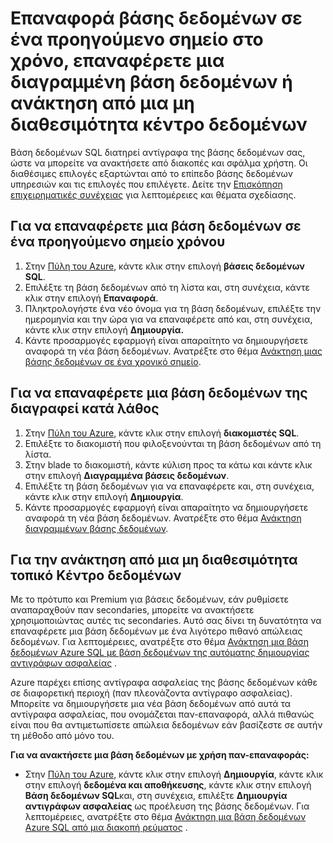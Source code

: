 <properties
    pageTitle="Αντιμετώπιση προβλημάτων δημιουργίας αντιγράφων ασφαλείας και επαναφορά με βάση δεδομένων SQL Azure"
    description="Μάθετε πώς μπορείτε να ανακτήσετε μια βάση δεδομένων cloud από σφάλματα και ΡΕΥΜΑΤΟΣ χρήση δημιουργίας αντιγράφων ασφαλείας και αντίγραφα σε βάση δεδομένων SQL Azure."
    services="sql-database"
    documentationCenter=""
    authors="dalechen"
    manager="felixwu"
    editor=""/>

<tags
    ms.service="sql-database"
    ms.workload="data-management"
    ms.tgt_pltfrm="na"
    ms.devlang="na"
    ms.topic="article"
    ms.date="08/31/2016"
    ms.author="daleche"/>

# <a name="restore-a-database-to-a-previous-point-in-time-restore-a-deleted-database-or-recover-from-a-data-center-outage"></a>Επαναφορά βάσης δεδομένων σε ένα προηγούμενο σημείο στο χρόνο, επαναφέρετε μια διαγραμμένη βάση δεδομένων ή ανάκτηση από μια μη διαθεσιμότητα κέντρο δεδομένων

Βάση δεδομένων SQL διατηρεί αντίγραφα της βάσης δεδομένων σας, ώστε να μπορείτε να ανακτήσετε από διακοπές και σφάλμα χρήστη. Οι διαθέσιμες επιλογές εξαρτώνται από το επίπεδο βάσης δεδομένων υπηρεσιών και τις επιλογές που επιλέγετε. Δείτε την [Επισκόπηση επιχειρηματικές συνέχειας](sql-database-business-continuity.md) για λεπτομέρειες και θέματα σχεδίασης.

## <a name="to-restore-a-database-to-a-previous-point-in-time"></a>Για να επαναφέρετε μια βάση δεδομένων σε ένα προηγούμενο σημείο χρόνου
1.  Στην [Πύλη του Azure](https://azure.microsoft.com/), κάντε κλικ στην επιλογή **βάσεις δεδομένων SQL**.
2.  Επιλέξτε τη βάση δεδομένων από τη λίστα και, στη συνέχεια, κάντε κλικ στην επιλογή **Επαναφορά**.
3.  Πληκτρολογήστε ένα νέο όνομα για τη βάση δεδομένων, επιλέξτε την ημερομηνία και την ώρα για να επαναφέρετε από και, στη συνέχεια, κάντε κλικ στην επιλογή **Δημιουργία.**
4.  Κάντε προσαρμογές εφαρμογή είναι απαραίτητο να δημιουργήσετε αναφορά τη νέα βάση δεδομένων. Ανατρέξτε στο θέμα [Ανάκτηση μιας βάσης δεδομένων σε ένα χρονικό σημείο](sql-database-recovery-using-backups.md#point-in-time-restore).

## <a name="to-restore-an-accidentally-deleted-database"></a>Για να επαναφέρετε μια βάση δεδομένων της διαγραφεί κατά λάθος
1.  Στην [Πύλη του Azure](https://azure.microsoft.com/), κάντε κλικ στην επιλογή **διακομιστές SQL**.
2.  Επιλέξτε το διακομιστή που φιλοξενούνται τη βάση δεδομένων από τη λίστα.
3.  Στην blade το διακομιστή, κάντε κύλιση προς τα κάτω και κάντε κλικ στην επιλογή **Διαγραμμένα βάσεις δεδομένων**.
4.  Επιλέξτε τη βάση δεδομένων για να επαναφέρετε και, στη συνέχεια, κάντε κλικ στην επιλογή **Δημιουργία**.
5.  Κάντε προσαρμογές εφαρμογή είναι απαραίτητο να δημιουργήσετε αναφορά τη νέα βάση δεδομένων. Ανατρέξτε στο θέμα [Ανάκτηση διαγραμμένων βάσης δεδομένων](sql-database-recovery-using-backups.md#deleted-database-restore).

## <a name="to-recover-from-a-regional-datacenter-outage"></a>Για την ανάκτηση από μια μη διαθεσιμότητα τοπικό Κέντρο δεδομένων
Με το πρότυπο και Premium για βάσεις δεδομένων, εάν ρυθμίσετε αναπαραχθούν παν secondaries, μπορείτε να ανακτήσετε χρησιμοποιώντας αυτές τις secondaries. Αυτό σας δίνει τη δυνατότητα να επαναφέρετε μια βάση δεδομένων με ένα λιγότερο πιθανό απώλειας δεδομένων. Για λεπτομέρειες, ανατρέξτε στο θέμα [Ανάκτηση μια βάση δεδομένων Azure SQL με βάση δεδομένων της αυτόματης δημιουργίας αντιγράφων ασφαλείας](sql-database-disaster-recovery.md) .

Azure παρέχει επίσης αντίγραφα ασφαλείας της βάσης δεδομένων κάθε σε διαφορετική περιοχή (παν πλεονάζοντα αντίγραφο ασφαλείας). Μπορείτε να δημιουργήσετε μια νέα βάση δεδομένων από αυτά τα αντίγραφα ασφαλείας, που ονομάζεται παν-επαναφορά, αλλά πιθανώς είναι που θα αντιμετωπίσετε απώλεια δεδομένων εάν βασίζεστε σε αυτήν τη μέθοδο από μόνο του.

**Για να ανακτήσετε μια βάση δεδομένων με χρήση παν-επαναφοράς:**

- Στην [Πύλη του Azure](https://azure.microsoft.com/), κάντε κλικ στην επιλογή **Δημιουργία**, κάντε κλικ στην επιλογή **δεδομένα και αποθήκευσης**, κάντε κλικ στην επιλογή **Βάση δεδομένων SQL**και, στη συνέχεια, επιλέξτε **Δημιουργία αντιγράφων ασφαλείας** ως προέλευση της βάσης δεδομένων. Για λεπτομέρειες, ανατρέξτε στο θέμα [Ανάκτηση μια βάση δεδομένων Azure SQL από μια διακοπή ρεύματος](sql-database-disaster-recovery.md) .